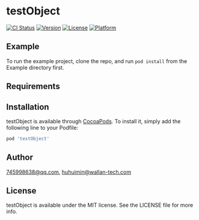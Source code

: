 # testObject

[![CI Status](http://img.shields.io/travis/745998638@qq.com/testObject.svg?style=flat)](https://travis-ci.org/745998638@qq.com/testObject)
[![Version](https://img.shields.io/cocoapods/v/testObject.svg?style=flat)](http://cocoapods.org/pods/testObject)
[![License](https://img.shields.io/cocoapods/l/testObject.svg?style=flat)](http://cocoapods.org/pods/testObject)
[![Platform](https://img.shields.io/cocoapods/p/testObject.svg?style=flat)](http://cocoapods.org/pods/testObject)

## Example

To run the example project, clone the repo, and run `pod install` from the Example directory first.

## Requirements

## Installation

testObject is available through [CocoaPods](http://cocoapods.org). To install
it, simply add the following line to your Podfile:

```ruby
pod 'testObject'
```

## Author

745998638@qq.com, huhuimin@wallan-tech.com

## License

testObject is available under the MIT license. See the LICENSE file for more info.
